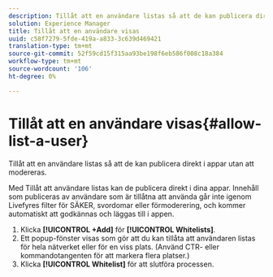 ```yaml
---
description: Tillåt att en användare listas så att de kan publicera direkt i appar utan att modereras.
solution: Experience Manager
title: Tillåt att en användare visas
uuid: c58f7279-5fde-419a-a833-3c639d469421
translation-type: tm+mt
source-git-commit: 52f59cd15f315aa93be198f6eb586f008c18a384
workflow-type: tm+mt
source-wordcount: '106'
ht-degree: 0%

---
```



# Tillåt att en användare visas{#allow-list-a-user}

Tillåt att en användare listas så att de kan publicera direkt i appar utan att modereras.

Med Tillåt att användare listas kan de publicera direkt i dina appar. Innehåll som publiceras av användare som är tillåtna att använda går inte igenom Livefyres filter för SÄKER, svordomar eller förmoderering, och kommer automatiskt att godkännas och läggas till i appen.

1. Klicka **[!UICONTROL +Add]** för **[!UICONTROL Whitelists]**.
1. Ett popup-fönster visas som gör att du kan tillåta att användaren listas för hela nätverket eller för en viss plats. (Använd CTR- eller kommandotangenten för att markera flera platser.)
1. Klicka **[!UICONTROL Whitelist]** för att slutföra processen.
